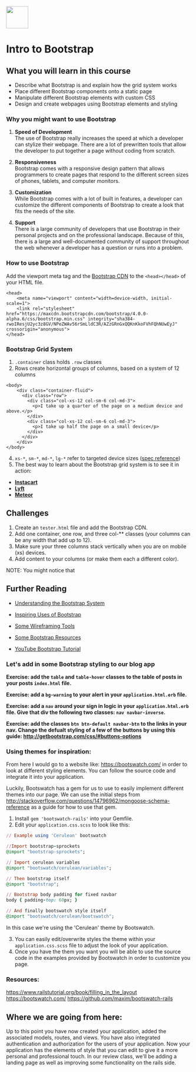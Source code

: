 # <img src="https://cloud.githubusercontent.com/assets/8397980/19818474/bd21af4c-9d04-11e6-8df6-1ed154718dce.png" height="60">
# Intro to Bootstrap

## What you will learn in this course
* Describe what Bootstrap is and explain how the grid system works
* Place different Bootstrap components onto a static page
* Manipulate different Bootstrap elements with custom CSS
* Design and create webpages using Bootstrap elements and styling 

### Why you might want to use Bootstrap

1. <b>Speed of Development</b><br>
The use of Bootstrap really increases the speed at which a developer can stylize their webpage.  There are a lot of prewritten tools that allow the developer to put together a page without coding from scratch.

2. <b>Responsiveness</b><br>
Bootstrap comes with a responsive design pattern that allows programmers to create pages that respond to the different screen sizes of phones, tablets, and computer monitors.

3. <b>Customization</b><br>
While Bootstrap comes with a lot of built in features, a developer can customize the different components of Bootstrap to create a look that fits the needs of the site.

4. <b>Support</b><br>
There is a large community of developers that use Bootstrap in their personal projects and on the professional landscape.  Because of this, there is a large and well-documented community of support throughout the web whenever a developer has a question or runs into a problem.

### How to use Bootstrap

Add the viewport meta tag and the <a href="http://getbootstrap.com/getting-started/#download">Bootstrap CDN</a> to the ```<head></head>``` of your HTML file.

```
<head>
    <meta name="viewport" content="width=device-width, initial-scale=1">
    <link rel="stylesheet" href="https://maxcdn.bootstrapcdn.com/bootstrap/4.0.0-alpha.6/css/bootstrap.min.css" integrity="sha384-rwoIResjU2yc3z8GV/NPeZWAv56rSmLldC3R/AZzGRnGxQQKnKkoFVhFQhNUwEyJ" crossorigin="anonymous">
</head>
```

### Bootstrap Grid System

1.  `.container` class holds `.row` classes
2.  Rows create horizontal groups of columns, based on a system of 12 columns
```
<body>
	<div class="container-fluid">
	  <div class="row">
	    <div class="col-xs-12 col-sm-6 col-md-3">
	      <p>I take up a quarter of the page on a medium device and above.</p>
	    </div>
	    <div class="col-xs-12 col-sm-6 col-md-3">
	      <p>I take up half the page on a small device</p>
	    </div>
	  </div>
	</div>
</body>
```
4.  `xs-*`, `sm-*`, `md-*`, `lg-*` refer to targeted device sizes ([spec reference](http://getbootstrap.com/css/#buttons-options))
5.  The best way to learn about the Bootstrap grid system is to see it in action:

- <b><a href="https://www.instacart.com/">Instacart</a></b><br>
- <b><a href="https://www.lyft.com/">Lyft</a></b><br>
- <b><a href="https://www.meteor.com/">Meteor</a></b>

## Challenges

1. Create an ```tester.html``` file and add the Bootstrap CDN.
2. Add one container, one row, and three col-** classes (your columns can be any width that add up to 12).
3. Make sure your three columns stack vertically when you are on mobile (xs) devices.
4. Add content to your columns (or make them each a different color).

NOTE: You might notice that 
## Further Reading

* <a href="https://scotch.io/tutorials/understanding-the-bootstrap-3-grid-system">Understanding the Bootstrap System</a><br>

* <a href="http://expo.getbootstrap.com/">Inspiring Uses of Bootstrap</a><br>

* <a href="http://www.creativebloq.com/wireframes/top-wireframing-tools-11121302">Some Wireframing Tools</a>

* <a href="https://startbootstrap.com/bootstrap-resources/">Some Bootstrap Resources</a>

* <a href="https://www.youtube.com/watch?v=gqOEoUR5RHg">YouTube Bootstrap Tutorial</a>


### Let's add in some Bootstrap styling to our blog app

**Exercise: add the `table` and `table-hover` classes to the table of posts in your posts `index.html` file.**

**Exercise: add a `bg-warning` to your alert in your `application.html.erb` file.**

**Exercise: add a `nav` around your sign in logic in your `application.html.erb` file. Give that div the following two classes: `nav navbar-inverse`.**

**Exercise: add the classes `btn btn-default navbar-btn` to the links in your nav. Change the defualt styling of a few of the buttons by using this guide: http://getbootstrap.com/css/#buttons-options**

### Using themes for inspiration:

From here I would go to a website like: https://bootswatch.com/ in order to look at different styling elements. You can follow the source code and integrate it into your application.

Luckily, Bootswatch has a gem for us to use to easily implement different themes into our page. We can use the initial steps from http://stackoverflow.com/questions/14796962/mongoose-schema-reference as a guide for how to use that gem.

1. Install `gem 'bootswatch-rails'` into your Gemfile.
2. Edit your `application.css.scss` to look like this:
```rb
// Example using 'Cerulean' bootswatch

//Import bootstrap-sprockets
@import "bootstrap-sprockets";

// Import cerulean variables
@import "bootswatch/cerulean/variables";

// Then bootstrap itself
@import "bootstrap";

// Bootstrap body padding for fixed navbar
body { padding-top: 60px; }

// And finally bootswatch style itself
@import "bootswatch/cerulean/bootswatch";
```
In this case we're using the 'Cerulean' theme by Bootswatch.

3. You can easily edit/overwrite styles the theme within your `application.css.scss` file to adjust the look of your application.
4. Once you have the them you want you will be able to use the source code in the examples provided by Bootswatch in order to customize you page.


### Resources:
https://www.railstutorial.org/book/filling_in_the_layout
https://bootswatch.com/
https://github.com/maxim/bootswatch-rails

## Where we are going from here:

Up to this point you have now created your application, added the associated models, routes, and views.  You have also integrated authentication and authorization for the users of your application.  Now your application has the elements of style that you can edit to give it a more personal and professional touch. In our review class, we'll be adding a landing page as well as improving some functionality on the rails side.

